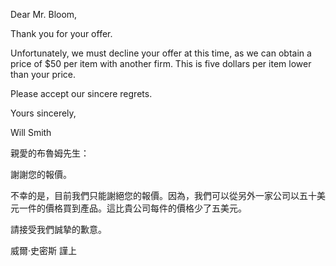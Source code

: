 Dear Mr. Bloom,

Thank you for your offer.

Unfortunately, we must decline your offer at this time, as we can obtain
a price of \$50 per item with another firm. This is five dollars per
item lower than your price.

Please accept our sincere regrets.

Yours sincerely,

Will Smith

親愛的布魯姆先生：

謝謝您的報價。

不幸的是，目前我們只能謝絕您的報價。因為，我們可以從另外一家公司以五十美元一件的價格買到產品。這比貴公司每件的價格少了五美元。

請接受我們誠摯的歉意。

威爾‧史密斯 謹上
